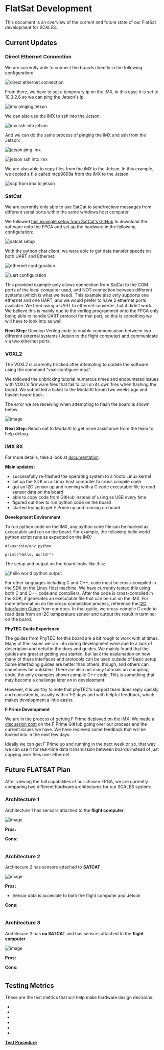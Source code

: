 # FlatSat Development

This document is an overview of the current and future state of our FlatSat development for SCALES.

## Current Updates
### **Direct Ethernet Connection**

We are currently able to connect the boards directly in the following configuration:

![direct ethernet connection](Images/direct_ethernet.png)

From there, we have to set a temporary ip on the iMX, in this case it is set to 10.3.2.6 so we can ping the Jetson's ip.

![imx pinging jetson](Images/imx_ping_jetson.png)

We can also use the iMX to ssh into the Jetson:

![imx ssh into jetson](Images/imx_ssh_into_jetson.png)

And we can do the same process of pinging the iMX and ssh from the Jetson:

![jetson ping imx](Images/jetson_ping_imx.png)

![jetson ssh into imx](Images/jetson_ssh_into_imx.png)

We are also able to copy files from the iMX to the Jetson. In this example, we copied a file called mcp9808a from the iMX to the Jetson:

![scp from imx to jetson](Images/imx_scp_to_jetson.png)

### **SatCat**

We are currently only able to use SatCat to send/recieve messages from different serial ports within the same windows host computer. 

We followed [this example setup from SatCat's GitHub](https://github.com/the-aerospace-corporation/satcat5/tree/main/examples/arty_a7) to download the software onto the FPGA and set up the hardware in the following configuration: 

![satcat setup](Images/satcat_setup.png)

With the python chat client, we were able to get data transfer speeds on both UART and Ethernet:

![ethernet configuration](Images/satcat_ethernet_config.png)

![uart configuration](Images/satcat_uart_config.png)

This provided example only allows connection from SatCat to the COM ports of the local computer used, and NOT connection between different systems (which is what we need). This example also only supports one ethernet and one UART, and we would prefer to have 2 ethernet ports available. We tried using a UART to ethernet converter, but it didn't work. We believe this is mainly due to the verilog programmed onto the FPGA only being able to handle UART protocol for that port, so this is something we will have to look into as well. 

**Next Step:** Develop Verilog code to enable communication between two different external systems (Jetson to the flight computer) and communicate via two ethernet ports.


### **VOXL2**
The VOXL2 is currently bricked after attempting to update the software using the command "voxl-configure-mpa".

We followed the unbricking tutorial numerous times and encountered issues with VOXL's firmware files that fail to call on its own files when flashing the board. We submitted a ticket to the ModalAI forum two weeks ago and havent heard back.

The error we are receiving when attempting to flash the board is shown below:

![image](https://github.com/user-attachments/assets/95d4e173-b450-4e02-9d51-37697092857a)

**Next Step:** Reach out to ModalAI to get more assistance from the team to help debug.



### iMX 8X

For more details, take a look at [documentation](https://scales-hardware.readthedocs.io/en/latest/imx8x_procedures/).

**Main updates:**
- successfully re-flashed the operating system to a Yocto Linux kernel
- set up the SDK on a Linux host computer to cross compile code
- got an I2C sensor up and running with a C code executable file to read sensor data on the board
- able to copy code from GitHub instead of using as USB every time
- figured out how to run python code on the board
- started trying to get F Prime up and running on board

**Development Environment**

To run python code on the iMX, any python code file can be marked as executable and run on the board. For example, the following hello world python script runs as expected on the iMX:
```
#!/usr/bin/env python

print("Hello, World!")
```
The setup and output on the board looks like this:

![hello world python output](Images/helloworldpython_output.png)

For other languages including C and C++, code must be cross-compiled in the SDK on the Linux Host machine. We have currently tested this using both C and C++ code and compiliers. After the code is cross-compiled in the SDK, it generates an executable file that can be run on the iMX. For more information on the cross-compilation process, reference the [I2C Interfacing Guide](https://scales-hardware.readthedocs.io/en/latest/imx8x_procedures/#i2c-interfacing) from our docs. In that guide, we cross-compile C code to read data from an I2C temperature sensor and output the result in terminal on the board. 

**PhyTEC Guide Experience**

The guides from PhyTEC for this board are a bit rough to work with at times. Many of the issues we ran into during development were due to a lack of description and detail in the docs and guides. We mainly found that the guides are great at getting you started, but lack the explaination on how many of these interfaces and protocols can be used outside of basic setup. Some interfacing guides are better than others, though, and others can sometimes be outdated. There are also not many tutorials on compiling code, the only examples shown compile C++ code. This is something that may become a challenge later on in development. 

However, it is worthy to note that phyTEC's support team does reply quickly and consistently, usually within 1-2 days and with helpful feedback, which makes development a little easier. 

**F Prime Development**

We are in the process of getting F Prime deployed on the iMX. We made a [discussion post](https://github.com/nasa/fprime/discussions/3002#discussioncomment-11158814) on the F Prime GitHub going over our process and the current issues we have. We have recieved some feedback that will be looked into in the next few days.

Ideally we can get F Prime up and running in the next week or so, that way we can use it for real-time data transmission between boards instead of just copying over files over ethernet. 

## Future FLATSAT Plan
After viewing the full capabilities of our chosen FPGA, we are currently comparing two different hardware architectures for our SCALES system:

### Architecture 1
Architecture 1 has sensors attached to the **flight computer**.

![image](https://github.com/user-attachments/assets/3d400f78-7bee-4894-8597-d6ad3240c092)


__Pros:__

__Cons:__

#
### Architecture 2
Architecure 2 has sensors attached to **SATCAT**

![image](https://github.com/user-attachments/assets/0c57dd32-698c-42cd-b15a-72d68b3255de)



__Pros:__
- Sensor data is accesible to both the flight computer and Jetson

__Cons:__

#
### Architecture 3
Architecure 2 has **no SATCAT** and has sensors attached to the **flight computer**

![image](https://github.com/user-attachments/assets/ccabc11a-8d09-4ec7-8b13-47663f7ba29c)


__Pros:__

__Cons:__

#
## Testing Metrics
These are the test metrics that will help make hardware design decisions:

- 
- 
- 
- 
- 
- 

**[Test Procedure](https://scales-hardware.readthedocs.io/en/latest/Test%20Procedure%20List/)**
